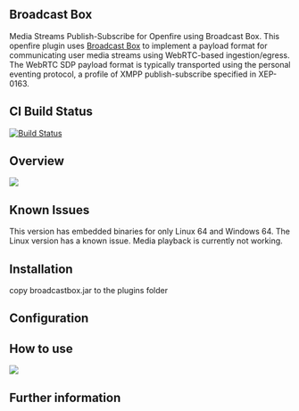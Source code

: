 ## Broadcast Box
Media Streams Publish-Subscribe for Openfire using Broadcast Box.
This openfire plugin uses [Broadcast Box](https://github.com/Glimesh/broadcast-box) to implement a payload format for communicating user media streams using WebRTC-based ingestion/egress. The WebRTC SDP payload format is typically transported using the personal eventing protocol, a profile of XMPP publish-subscribe specified in XEP-0163.

## CI Build Status

[![Build Status](https://github.com/igniterealtime/openfire-broadcastbox-plugin/workflows/Java%20CI/badge.svg)](https://github.com/igniterealtime/openfire-broadcastbox-plugin/actions)

## Overview
<img src="https://igniterealtime.github.io/openfire-broadcastbox-plugin/broadcastbox-summary.png" />

## Known Issues

This version has embedded binaries for only Linux 64 and Windows 64.
The Linux version has a known issue. Media playback is currently not working.

## Installation

copy broadcastbox.jar to the plugins folder

## Configuration


## How to use
<img src="https://igniterealtime.github.io/openfire-broadcastbox-plugin/broadcastbox-webpage.png" />

## Further information




